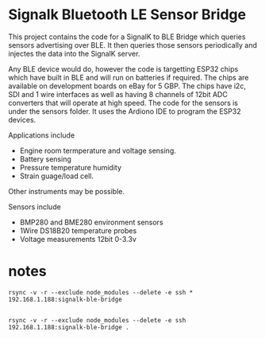 # Signalk Bluetooth LE Sensor Bridge

This project contains the code for a SignalK to BLE Bridge which queries sensors advertising over BLE. It then queries those sensors periodically and injectes the data into the SignalK server.

Any BLE device would do, however the code is targetting ESP32 chips which have built in BLE and will
run on batteries if required. The chips are available on development boards on eBay for 5 GBP. The chips have i2c, SDI and 1 wire interfaces as well as having 8 channels of 12bit ADC converters that will operate at high speed.  The code for the sensors is under the sensors folder. It uses the Ardiono IDE to program the ESP32 devices.

Applications include
* Engine room termperature and voltage sensing.
* Battery sensing
* Pressure temperature humidity
* Strain guage/load cell.

Other instruments may be possible.

Sensors include
* BMP280 and BME280 environment sensors
* 1Wire DS18B20 temperature probes
* Voltage measurements 12bit 0-3.3v



# notes

    rsync -v -r --exclude node_modules --delete -e ssh * 192.168.1.188:signalk-ble-bridge 


    rsync -v -r --exclude node_modules --delete -e ssh 192.168.1.188:signalk-ble-bridge .
